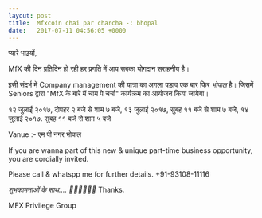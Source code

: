 ```yaml
---
layout: post
title:  Mfxcoin chai par charcha -: bhopal
date:   2017-07-11 04:56:05 +0000
---
```



प्यारे भाइयों,

MfX की दिन प्रतिदिन हो रही हर प्रगति में आप सबका योगदान सराहनीय है।

इसी संदर्भ में Company management की यात्रा का अगला पड़ाव एक बार फिर *भोपाल* है। जिसमें Seniors द्वारा  "MfX के बारे में चाय पे चर्चा" कार्यक्रम का आयोजन किया जायेगा।    

१२ जुलाई २०१७, दोपहर २ बजे से शाम ७ बजे,
१३ जुलाई २०१७, सुबह ११ बजे से शाम ७ बजे,
१४ जुलाई २०१७. सुबह ११ बजे से शाम ५ बजे 

Vanue :- एम पी नगर भोपाल

If you are wanna part of this new & unique part-time business opportunity, you are cordially invited. 

Please call & whatspp me for further details.
+91-93108-11116

*शुभकामनाओं के साथ.... 🙏🏻🙏🏻🙏🏻*
Thanks.

MFX Privilege Group